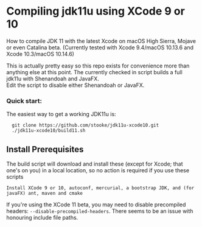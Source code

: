 # Compiling jdk11u using XCode 9 or 10 

How to compile JDK 11 with the latest Xcode on macOS High Sierra, Mojave or even Catalina beta.
(Currently tested with Xcode 9.4/macOS 10.13.6 and Xcode 10.3/macOS 10.14.6)

This is actually pretty easy so this repo exists for convenience more than anything else at this point.
The currently checked in script builds a full jdk11u with Shenandoah and JavaFX.  
Edit the script to disable either Shenandoah or JavaFX.

### Quick start:

The easiest way to get a working JDK11u is:

```
  git clone https://github.com/stooke/jdk11u-xcode10.git
  ./jdk11u-xcode10/build11.sh
```

## Install Prerequisites

The build script will download and install these (except for Xcode; that one's on you) in a local location, so no action is required if you use these scripts

```
Install XCode 9 or 10, autoconf, mercurial, a bootstrap JDK, and (for javaFX) ant, maven and cmake
```

If you're using the XCode 11 beta, you may need to disable precompiled headers: `--disable-precompiled-headers`.  There seems to be an issue with honouring include file paths.


